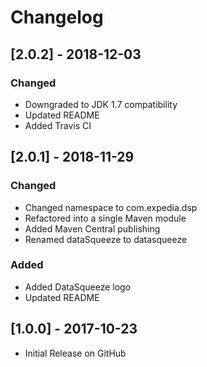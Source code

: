 # Changelog

## [2.0.2] - 2018-12-03

### Changed

* Downgraded to JDK 1.7 compatibility
* Updated README
* Added Travis CI

## [2.0.1] - 2018-11-29

### Changed

* Changed namespace to com.expedia.dsp
* Refactored into a single Maven module
* Added Maven Central publishing 
* Renamed dataSqueeze to datasqueeze

### Added

* Added DataSqueeze logo
* Updated README

## [1.0.0] - 2017-10-23

* Initial Release on GitHub
